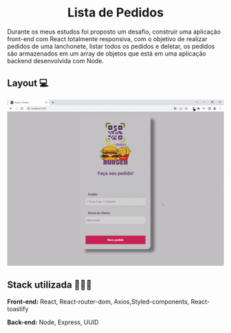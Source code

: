 <h1 align="center"> Lista de Pedidos</h1>

Durante os meus estudos foi proposto um desafio, construir uma aplicação front-end com React totalmente responsiva, com o objetivo de realizar pedidos de uma lanchonete, listar todos os pedidos e deletar, os pedidos são armazenados em um array de objetos que está em uma aplicação backend desenvolvida com Node.


## Layout 💻


![App Screenshot](https://github.com/wagnerSfarias/list-orders-react/blob/main/src/assets/home.gif?raw=true)


## Stack utilizada 👨🏻‍💻

**Front-end:** React, React-router-dom, Axios,Styled-components, React-toastify

**Back-end:** Node, Express, UUID

